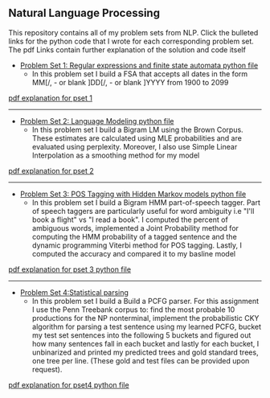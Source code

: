 ## Natural Language Processing 
This repository contains all of my problem sets from NLP. Click the bulleted links for the python code that I wrote for each corresponding problem set. The pdf Links contain further explanation of the solution and code itself 

* [Problem Set 1: Regular expressions and finite state automata python file](https://github.com/mmoya01/Natural-Language-Processing/blob/master/pset1/pset1_code.py)
  * In this problem set I build a FSA that accepts all dates in the form MM[/, - or blank ]DD[/, - or blank ]YYYY from 1900 to 2099
 
 [pdf explanation for pset 1](https://github.com/mmoya01/Natural-Language-Processing/blob/master/pset1/WriteUpSolution.pdf)
 
 ---
* [Problem Set 2: Language Modeling python file](https://github.com/mmoya01/Natural-Language-Processing/blob/master/pset2/pset2_code.py)
  * In this problem set I build a Bigram LM using the Brown Corpus. These estimates are calculated using MLE probabilities and are evaluated using perplexity. Moreover, I also use Simple Linear Interpolation as a smoothing method for my model
 
 [pdf explanation for pset 2](https://github.com/mmoya01/Natural-Language-Processing/blob/master/pset2/WriteUpSolution.pdf)
 
 ---
* [Problem Set 3: POS Tagging with Hidden Markov models python file](https://github.com/mmoya01/Natural-Language-Processing/blob/master/pset3/pset3_code.py)
  * In this problem set I build a Bigram HMM part-of-speech tagger. Part of speech taggers are particularly useful for word ambiguity i.e "I'll book a flight" vs "I read a book". I computed the percent of ambiguous words, implemented a Joint Probability method for computing the HMM
probability of a tagged sentence and the dynamic programming Viterbi method for POS tagging. Lastly, I computed the accuracy and compared it to my basline model

[pdf explanation for pset 3 python file](https://github.com/mmoya01/Natural-Language-Processing/blob/master/pset3/WriteUpSolution.pdf)

---
* [Problem Set 4:Statistical parsing](https://github.com/mmoya01/Natural-Language-Processing/blob/master/pset4/pset4_code.py)
  * In this problem set I build a Build a PCFG parser. For this assignment I use the Penn Treebank corpus to: find the most probable 10 productions for the NP nonterminal, implement the probabilistic CKY algorithm for parsing a test sentence using
my learned PCFG, bucket my test set sentences into the following 5 buckets and figured out how many sentences fall in each bucket and lastly for each bucket, I unbinarized and printed my predicted trees and gold standard
trees, one tree per line. (These gold and test files can be provided upon request).

[pdf explanation for pset4 python file](https://github.com/mmoya01/Natural-Language-Processing/blob/master/pset4/WriteUpSolution.pdf)
